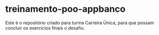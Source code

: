# treinamento-poo-appbanco
Este é o repositório criado para turma Carreira Única, para que possam concluir os exercícios finais o desafio.
